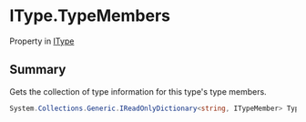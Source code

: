 # IType.TypeMembers

Property in [IType](/docs/api/csharp/yarn.itype.md)

## Summary


Gets the collection of type information for this type's type members.


```csharp
System.Collections.Generic.IReadOnlyDictionary<string, ITypeMember> TypeMembers { get; }
```

